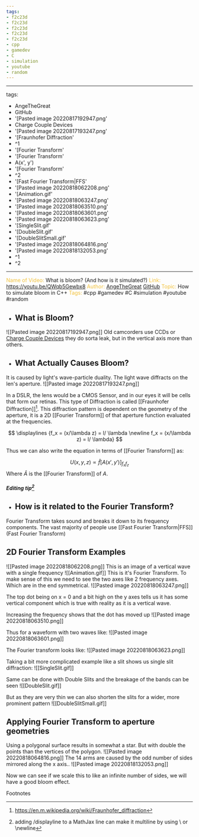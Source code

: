 ```yaml
---
tags:
- f2c23d
- f2c23d
- f2c23d
- f2c23d
- f2c23d
- cpp
- gamedev
- C
- simulation
- youtube
- random
---
```


---
tags:
- AngeTheGreat
- GitHub
- '[Pasted image 20220817192947.png'
- Charge Couple Devices
- '[Pasted image 20220817193247.png'
- '[Fraunhofer Diffraction'
- ^1
- '[Fourier Transform'
- '[Fourier Transform'
- A(x', y')
- '[Fourier Transform'
- ^2
- '[Fast Fourier Transform|FFS'
- '[Pasted image 20220818062208.png'
- '[Animation.gif'
- '[Pasted image 20220818063247.png'
- '[Pasted image 20220818063510.png'
- '[Pasted image 20220818063601.png'
- '[Pasted image 20220818063623.png'
- '[SingleSlit.gif'
- '[DoubleSlit.gif'
- '[DoubleSlitSmall.gif'
- '[Pasted image 20220818064816.png'
- '[Pasted image 20220818132053.png'
- ^1
- ^2
---

<span style="color: #f2c23d;">Name of Video:</span>  What is bloom? (And how is it simulated?)
<span style="color: #f2c23d;">Link: </span> https://youtu.be/QWqb5Gewbx8
<span style="color: #f2c23d;">Author: </span> [AngeTheGreat](https://www.youtube.com/channel/UCV0t1y4h_6-2SqEpXBXgwFQ) [GitHub](https://github.com/ange-yaghi)
<span style="color: #f2c23d;">Topic: </span> How to simulate bloom in C++
<span style="color: #f2c23d;">Tags:</span> #cpp #gamedev #C #simulation #youtube #random

- ## What is Bloom?
![[Pasted image 20220817192947.png]]
Old camcorders use CCDs or [Charge Couple Devices](https://en.m.wikipedia.org/wiki/Charge-coupled_device) they do sorta leak, but in the vertical axis more than others.

- ## What Actually Causes Bloom?
It is caused by light's wave-particle duality. The light wave diffracts on the len's aperture.
![[Pasted image 20220817193247.png]]

In a DSLR, the lens would be a CMOS Sensor, and in our eyes it will be cells that form our retinas. This type of Diffraction is called [[Fraunhofer Diffraction]][^1]. This diffraction pattern is dependent on the geometry of the aperture, it is a 2D [[Fourier Transform]] of that aperture function evaluated at the frequencies.

$$ \displaylines {f_x = (x/\lambda z) = l/ \lambda \newline 
f_x = (x/\lambda z) = l/ \lambda} $$

Thus we can also write the equation in terms of [[Fourier Transform]] as:

$$ U(x,y,z) \propto \hat{f} {[A(x', y')]}_{f_x f_z} $$
Where $\hat{A}$ is the [[Fourier Transform]] of $A$.

##### Editing tip[^2]
- ## How is it related to the Fourier Transform?
Fourier Transform takes sound and breaks it down to its frequency components. The vast majority of people use [[Fast Fourier Transform|FFS]] (Fast Fourier Transform)

## 2D Fourier Transform Examples
![[Pasted image 20220818062208.png]]
This is an image of a vertical wave with a single frequency
![[Animation.gif]]
This is it's Fourier Transform. To make sense of this we need to see the two axes like 2 frequency axes. Which are in the end symmetrical.
![[Pasted image 20220818063247.png]]

The top dot being on x = 0 and a bit high on the y axes tells us it has some vertical component which is true with reality as it is a vertical wave.

Increasing the frequency shows that the dot has moved up
![[Pasted image 20220818063510.png]]

Thus for a waveform with two waves like: 
![[Pasted image 20220818063601.png]]
 
 The Fourier transform looks like:
 ![[Pasted image 20220818063623.png]]

Taking a bit more complicated example like a slit shows us single slit diffraction: 
![[SingleSlit.gif]]

Same can be done with Double Slits and the breakage of the bands can be seen
![[DoubleSlit.gif]]

But as they are very thin we can also shorten the slits for a wider, more prominent pattern
![[DoubleSlitSmall.gif]]

## Applying Fourier Transform to aperture geometries
Using a polygonal surface results in somewhat a star. But with double the points than the vertices of the polygon.
![[Pasted image 20220818064816.png]]
The 14 arms are caused by the odd number of sides mirrored along the x axis..
![[Pasted image 20220818132053.png]]

Now we can see if we scale this to like an infinite number of sides, we will have a good bloom effect.


Footnotes

[^1]: https://en.m.wikipedia.org/wiki/Fraunhofer_diffraction
[^2]: adding /displayline to a MathJax line can make it multiline by using \\ or \newline